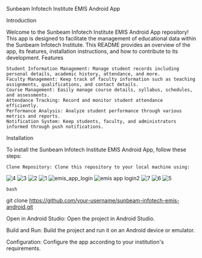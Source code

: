Sunbeam Infotech Institute EMIS Android App

Introduction

Welcome to the Sunbeam Infotech Institute EMIS Android App repository! This app is designed to facilitate the management of educational data within the Sunbeam Infotech Institute. This README provides an overview of the app, its features, installation instructions, and how to contribute to its development.
Features

    Student Information Management: Manage student records including personal details, academic history, attendance, and more.
    Faculty Management: Keep track of faculty information such as teaching assignments, qualifications, and contact details.
    Course Management: Easily manage course details, syllabus, schedules, and assessments.
    Attendance Tracking: Record and monitor student attendance efficiently.
    Performance Analysis: Analyze student performance through various metrics and reports.
    Notification System: Keep students, faculty, and administrators informed through push notifications.

Installation

To install the Sunbeam Infotech Institute EMIS Android App, follow these steps:

    Clone Repository: Clone this repository to your local machine using:
![4](https://github.com/Parag2812/CDAC_Project/assets/60518191/6031b295-e7de-4b8c-a34b-7774fdb81368)
![3](https://github.com/Parag2812/CDAC_Project/assets/60518191/f486cd6d-4ae4-48bd-b3c1-1ae25f7fa3dd)
![2](https://github.com/Parag2812/CDAC_Project/assets/60518191/935918b6-67bf-457a-9892-7029b6953b68)
![1](https://github.com/Parag2812/CDAC_Project/assets/60518191/9a8427df-bfdc-4b51-9857-d9a8211d2e89)
![emis_app_login](https://github.com/Parag2812/CDAC_Project/assets/60518191/48c265ec-731c-49cf-af57-11f18cc5a140)
![emis app login2](https://github.com/Parag2812/CDAC_Project/assets/60518191/85630db6-6c85-4be1-b79c-8b17a845038d)
![7](https://github.com/Parag2812/CDAC_Project/assets/60518191/7b79070e-4818-4aa7-84df-9c9e9a71eca7)
![6](https://github.com/Parag2812/CDAC_Project/assets/60518191/8c99f15c-bc01-4c70-80c9-65c761848dfc)
![5](https://github.com/Parag2812/CDAC_Project/assets/60518191/0523013c-1845-4ea8-acb9-68888d2d2936)

    bash

git clone https://github.com/your-username/sunbeam-infotech-emis-android.git

Open in Android Studio: Open the project in Android Studio.

Build and Run: Build the project and run it on an Android device or emulator.

Configuration: Configure the app according to your institution's requirements.
